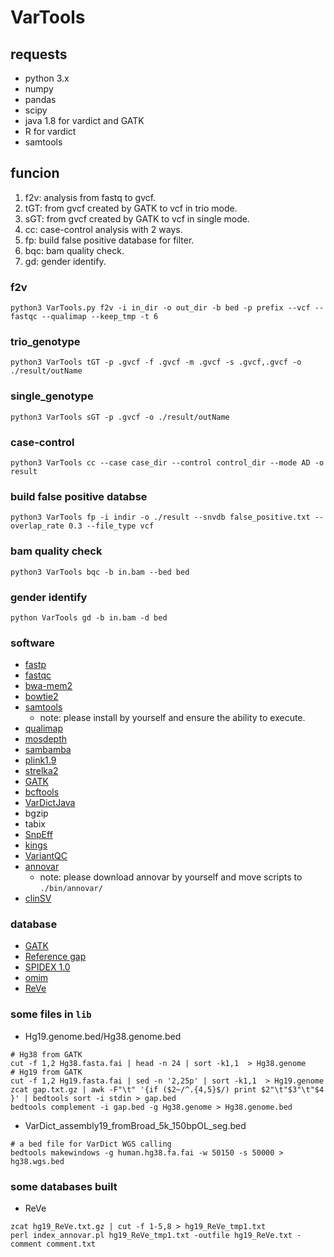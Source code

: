 # VarTools

## requests

- python 3.x
- numpy
- pandas
- scipy
- java 1.8 for vardict and GATK
- R for vardict
- samtools

## funcion

1. f2v: analysis from fastq to gvcf.
2. tGT: from gvcf created by GATK to vcf in trio mode.
3. sGT: from gvcf created by GATK to vcf in single mode.
4. cc: case-control analysis with 2 ways.
5. fp: build false positive database for filter.
6. bqc: bam quality check.
7. gd: gender identify.

### f2v

~~~(shell)
python3 VarTools.py f2v -i in_dir -o out_dir -b bed -p prefix --vcf --fastqc --qualimap --keep_tmp -t 6
~~~

### trio_genotype

~~~(shell)
python3 VarTools tGT -p .gvcf -f .gvcf -m .gvcf -s .gvcf,.gvcf -o ./result/outName
~~~

### single_genotype

~~~(shell)
python3 VarTools sGT -p .gvcf -o ./result/outName
~~~

### case-control

~~~(shell)
python3 VarTools cc --case case_dir --control control_dir --mode AD -o result
~~~

### build false positive databse

~~~(shell)
python3 VarTools fp -i indir -o ./result --snvdb false_positive.txt --overlap_rate 0.3 --file_type vcf
~~~

### bam quality check

~~~(shell)
python3 VarTools bqc -b in.bam --bed bed
~~~

### gender identify

~~~(shell)
python VarTools gd -b in.bam -d bed
~~~

### software

- [fastp](http://opengene.org/fastp/fastp)
- [fastqc](https://www.bioinformatics.babraham.ac.uk/projects/fastqc/fastqc_v0.11.9.zip)
- [bwa-mem2](https://github.com/bwa-mem2/bwa-mem2/releases/download/v2.2.1/bwa-mem2-2.2.1_x64-linux.tar.bz2)
- [bowtie2](https://sourceforge.net/projects/bowtie-bio/files/bowtie2/2.4.4/bowtie2-2.4.4-linux-x86_64.zip)
- [samtools](https://github.com/samtools/samtools/releases/download/1.13/samtools-1.13.tar.bz2)
    - note: please install by yourself and ensure the ability to execute.
- [qualimap](https://bitbucket.org/kokonech/qualimap/downloads/qualimap_v2.2.1.zip)
- [mosdepth](https://github.com/brentp/mosdepth/releases/download/v0.3.2/mosdepth)
- [sambamba](https://github.com/biod/sambamba/releases/download/v0.8.1/sambamba-0.8.1-linux-amd64-static.gz)
- [plink1.9](https://s3.amazonaws.com/plink1-assets/plink_linux_x86_64_20210606.zip)
- [strelka2](https://github.com/Illumina/strelka/releases/download/v2.9.2/strelka-2.9.2.centos6_x86_64.tar.bz2)
- [GATK](https://github.com/broadinstitute/gatk/releases/download/4.2.0.0/gatk-4.2.0.0.zip)
- [bcftools](https://github.com/samtools/bcftools/releases/download/1.14/bcftools-1.14.tar.bz2)
- [VarDictJava](https://hub.fastgit.org/AstraZeneca-NGS/VarDictJava/releases/download/v1.8.2/VarDict-1.8.2.zip)
- bgzip
- tabix
- [SnpEff](https://snpeff.blob.core.windows.net/versions/snpEff_latest_core.zip)
- [kings](https://www.kingrelatedness.com/Linux-king.tar.gz)
- [VariantQC](https://github.com/BimberLab/DISCVRSeq/releases/download/1.3.2/DISCVRSeq-1.3.2.jar)
- [annovar](http://www.openbioinformatics.org/annovar)
    - note: please download annovar by yourself and move scripts to `./bin/annovar/`
- [clinSV](https://github.com/KCCG/ClinSV)

### database

- [GATK](https://console.cloud.google.com/storage/browser/gcp-public-data--broad-references)
- [Reference gap](https://hgdownload.cse.ucsc.edu/goldenPath/hg38/database/gap.txt.gz)
- [SPIDEX 1.0 ](http://tools.genes.toronto.edu)
- [omim](https://omim.org/)
- [ReVe](http://159.226.67.237/sun/varcards/resource/download/hg19_ReVe.txt.gz)

### some files in `lib`

- Hg19.genome.bed/Hg38.genome.bed

~~~(shell)
# Hg38 from GATK
cut -f 1,2 Hg38.fasta.fai | head -n 24 | sort -k1,1  > Hg38.genome
# Hg19 from GATK
cut -f 1,2 Hg19.fasta.fai | sed -n '2,25p' | sort -k1,1  > Hg19.genome
zcat gap.txt.gz | awk -F"\t" '{if ($2~/^.{4,5}$/) print $2"\t"$3"\t"$4 }' | bedtools sort -i stdin > gap.bed
bedtools complement -i gap.bed -g Hg38.genome > Hg38.genome.bed
~~~

- VarDict_assembly19_fromBroad_5k_150bpOL_seg.bed

~~~(shell)
# a bed file for VarDict WGS calling 
bedtools makewindows -g human.hg38.fa.fai -w 50150 -s 50000 > hg38.wgs.bed
~~~

### some databases built

- ReVe

~~~shell
zcat hg19_ReVe.txt.gz | cut -f 1-5,8 > hg19_ReVe_tmp1.txt
perl index_annovar.pl hg19_ReVe_tmp1.txt -outfile hg19_ReVe.txt -comment comment.txt
~~~